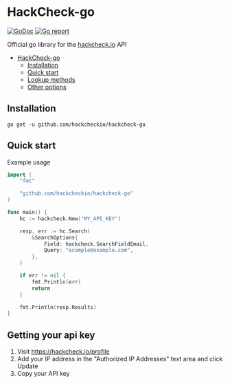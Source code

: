 # HackCheck-go

<p>
    <a href="https://pkg.go.dev/github.com/hackcheckio/hackcheck-go?tab=doc"><img src="https://godoc.org/github.com/golang/gddo?status.svg" alt="GoDoc"></a>
    <a href="https://goreportcard.com/report/github.com/hackcheckio/hackcheck-go"><img alt="Go report", src="https://goreportcard.com/badge/github.com/hackcheckio/hackcheck-go"></a>
</p>

Official go library for the [hackcheck.io](https://hackcheck.io) API

- [HackCheck-go](#hackcheck-go)
  - [Installation](#installation)
  - [Quick start](#quick-start)
  - [Lookup methods](#lookup-methods)
  - [Other options](#other-options)

## Installation

```sh-session
go get -u github.com/hackcheckio/hackcheck-go
```

## Quick start

Example usage

```go
import (
	"fmt"

	"github.com/hackcheckio/hackcheck-go"
)

func main() {
	hc := hackcheck.New("MY_API_KEY")

	resp, err := hc.Search(
		&SearchOptions{
			Field: hackcheck.SearchFieldEmail,
			Query: "example@example.com",
		},
	)

	if err != nil {
		fmt.Println(err)
		return
	}

	fmt.Println(resp.Results)
}
```

## Getting your api key

1. Visit https://hackcheck.io/profile
2. Add your IP address in the "Authorized IP Addresses" text area and click Update
3. Copy your API key
